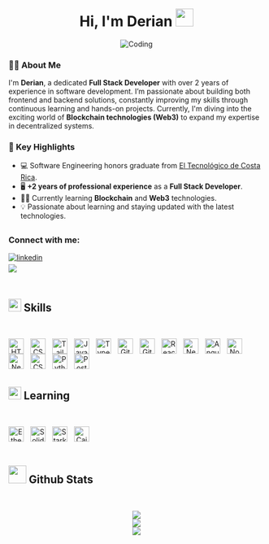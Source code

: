 <h1 align="center">Hi, I'm Derian <img src="https://media.giphy.com/media/hvRJCLFzcasrR4ia7z/giphy.gif" width="35"></h1>
<div align="center">
  <img alt="Coding" src="https://i.giphy.com/media/v1.Y2lkPTc5MGI3NjExeWFtNTlnaHNiMWIyYjB2ZnV1bTN2NDhxZmlncXN4eWp0cXdmYzdxMCZlcD12MV9pbnRlcm5hbF9naWZfYnlfaWQmY3Q9Zw/qgQUggAC3Pfv687qPC/giphy.gif" />
</div>

<h3>👨‍💻 About Me</h3>
<p>I'm <strong>Derian</strong>, a dedicated <strong>Full Stack Developer</strong> with over 2 years of experience in software development. I’m passionate about building both frontend and backend solutions, constantly improving my skills through continuous learning and hands-on projects. Currently, I'm diving into the exciting world of <strong>Blockchain technologies (Web3)</strong> to expand my expertise in decentralized systems.</p>

<h3>🚀 Key Highlights</h3>
<ul>
  <li>💻 Software Engineering honors graduate from <a href="https://www.tec.ac.cr/" target="_blank">El Tecnológico de Costa Rica</a>.</li>
  <li>🖥️ <strong>+2 years of professional experience</strong> as a <strong>Full Stack Developer</strong>.</li>
  <li>🧑‍🎓 Currently learning <strong>Blockchain</strong> and <strong>Web3</strong> technologies.</li>
  <li>💡 Passionate about learning and staying updated with the latest technologies.</li>
</ul>

## <h3 align="left">Connect with me:</h3>
<div align="left">

<a href="https://www.linkedin.com/in/derian-rodriguez22" target="_blank">
    <img src="https://img.shields.io/badge/linkedin:  Derian-%2300acee.svg?color=405DE6&style=for-the-badge&logo=linkedin&logoColor=white" alt="linkedin" style="margin-bottom: 5px;"/>
</a>

<br>

<a href="mailto:dmrodriguez2000@gmail.com" target="_blank">
     <img src="https://img.shields.io/badge/gmail:  dmrodriguez2000-%23EA4335.svg?style=for-the-badge&logo=gmail&logoColor=white" t=mail style="margin-bottom: 5px;" />
</a>
	
</div>

<br>

## <img src="https://media2.giphy.com/media/QssGEmpkyEOhBCb7e1/giphy.gif?cid=ecf05e47a0n3gi1bfqntqmob8g9aid1oyj2wr3ds3mg700bl&rid=giphy.gif" width ="25"><b> Skills</b>
<br>

<p align="center">



<img align="left" alt="HTML" width="30px" style="padding-right:10px;" src="https://devicon-website.vercel.app/api/html5/original.svg" />
<img align="left" alt="CSS" width="30px" style="padding-right:10px;" src="https://devicon-website.vercel.app/api/css3/original.svg" />
<img align="left" alt="TailwindCSS" width="30px" style="padding-right:10px;" src="https://devicon-website.vercel.app/api/tailwindcss/plain.svg" />
<img align="left" alt="JavaScript" width="30px" style="padding-right:10px;" src="https://devicon-website.vercel.app/api/javascript/original.svg" />
<img align="left" alt="TypeScript" width="30px" style="padding-right:10px;" src="https://devicon-website.vercel.app/api/typescript/original.svg" />
<img align="left" alt="Git" width="30px" style="padding-right:10px;" src="https://devicon-website.vercel.app/api/git/original.svg" />
<img align="left" alt="GitHub" width="30px" style="padding-right:10px;" src="https://devicon-website.vercel.app/api/github/original.svg" />
<img align="left" alt="React" width="30px" style="padding-right:10px;" src="https://cdn.jsdelivr.net/gh/devicons/devicon/icons/react/react-original.svg" />
<img align="left" alt="Next.js" width="30px" style="padding-right:10px;" src="https://devicon-website.vercel.app/api/nextjs/original.svg" />
<img align="left" alt="Angular" width="30px" style="padding-right:10px;" src="https://devicon-website.vercel.app/api/angularjs/plain.svg" />
<img align="left" alt="NodeJS" width="30px" style="padding-right:10px;" src="https://devicon-website.vercel.app/api/nodejs/original.svg" />
<img align="left" alt="NestJS" width="30px" style="padding-right:10px;" src="https://devicon-website.vercel.app/api/nestjs/plain.svg" />
<img align="left" alt="CSharp" width="30px" style="padding-right:10px;" src="https://devicon-website.vercel.app/api/csharp/original.svg" />
<img align="left" alt="Python" width="30px" style="padding-right:10px;" src="https://devicon-website.vercel.app/api/python/original.svg" />
<img align="left" alt="PostgreSQL" width="30px" style="padding-right:10px;" src="https://devicon-website.vercel.app/api/postgresql/original.svg" />
          
          

<br />


</p>

<br>

<br>

## <img src="https://media2.giphy.com/media/QssGEmpkyEOhBCb7e1/giphy.gif?cid=ecf05e47a0n3gi1bfqntqmob8g9aid1oyj2wr3ds3mg700bl&rid=giphy.gif" width ="25"><b> Learning</b>
<br>

<p align="center">



<img align="left" alt="Ethereum" width="30px" style="padding-right:10px;" src="https://img.icons8.com/?size=100&id=IhWBOFHtv6vx&format=png&color=000000" />
<img align="left" alt="Solidity" width="30px" style="padding-right:10px;" src="https://devicon-website.vercel.app/api/solidity/original.svg" />
<img align="left" alt="Starknet" width="30px" style="padding-right:10px;" src="https://pbs.twimg.com/profile_images/1834202903189618688/N4J8emeY_400x400.png" />
<img align="left" alt="Cairo" width="30px" style="padding-right:10px;" src="https://www.cairo-lang.org/wp-content/uploads/2024/03/Cairo-logo.png" />
          
          

<br />


</p>

<br>


## <img src="https://media.giphy.com/media/iY8CRBdQXODJSCERIr/giphy.gif" width="35"><b> Github Stats </b>
<br>


<div align="center">

![](https://github-readme-stats.vercel.app/api?username=derianrddev&theme=aura&hide_border=false&include_all_commits=false&show_icons=true&count_private=true&show_icons=true&show=reviews,prs_merged,prs_merged_percentage)<br/>
![](https://github-readme-streak-stats.herokuapp.com/?user=derianrddev&theme=aura&hide_border=false)<br/>
![](https://github-readme-stats.vercel.app/api/top-langs/?username=derianrddev&theme=aura&hide_border=false&include_all_commits=false&count_private=false&layout=compact)

</div>


<br>
<br>
<br>

